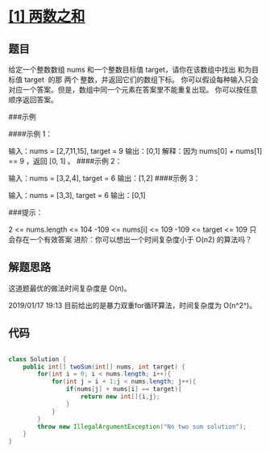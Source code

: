 # [[1] 两数之和](https://leetcode-cn.com/problems/two-sum/)

## 题目

给定一个整数数组 nums 和一个整数目标值 target，请你在该数组中找出 和为目标值 target  的那 两个 整数，并返回它们的数组下标。
你可以假设每种输入只会对应一个答案。但是，数组中同一个元素在答案里不能重复出现。
你可以按任意顺序返回答案。

###示例

####示例 1：

输入：nums = [2,7,11,15], target = 9
输出：[0,1]
解释：因为 nums[0] + nums[1] == 9 ，返回 [0, 1] 。
####示例 2：

输入：nums = [3,2,4], target = 6
输出：[1,2]
####示例 3：

输入：nums = [3,3], target = 6
输出：[0,1]


###提示：

2 <= nums.length <= 104
-109 <= nums[i] <= 109
-109 <= target <= 109
只会存在一个有效答案
进阶：你可以想出一个时间复杂度小于 O(n2) 的算法吗？

## 解题思路

这道题最优的做法时间复杂度是 O(n)。

2019/01/17 19:13
目前给出的是暴力双重for循环算法，时间复杂度为 O(n^2^)。

## 代码

```java

class Solution {
    public int[] twoSum(int[] nums, int target) {
        for(int i = 0; i < nums.length; i++){
            for(int j = i + 1;j < nums.length; j++){
                if(nums[j] + nums[i] == target){
                    return new int[]{i,j};
                }
            }
        }
        throw new IllegalArgumentException("No two sum solution");
    }
}
```

